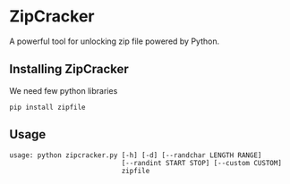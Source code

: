 # ZipCracker
A powerful tool for unlocking zip file powered by Python.

## Installing ZipCracker
We need few python libraries
```
pip install zipfile
```

## Usage
```
usage: python zipcracker.py [-h] [-d] [--randchar LENGTH RANGE]
                            [--randint START STOP] [--custom CUSTOM]
                            zipfile
```
